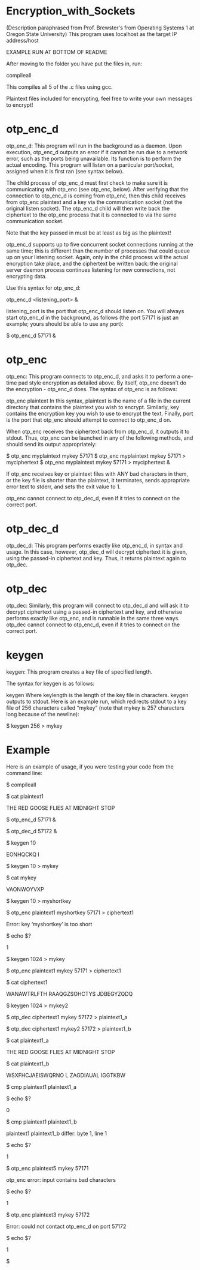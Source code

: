 # Encryption_with_Sockets 
(Description paraphrased from Prof. Brewster's from Operating Systems 1 at Oregon State University) 
This program uses localhost as the target IP address/host

EXAMPLE RUN AT BOTTOM OF README

After moving to the folder you have put the files in, run:

compileall

This compiles all 5 of the .c files using gcc.

Plaintext files included for encrypting, feel free to write your own messages to encrypt!

# otp_enc_d
otp_enc_d: This program will run in the background as a daemon. Upon execution, otp_enc_d outputs an error if it cannot be run due to a network error, such as the ports being unavailable. Its function is to perform the actual encoding. This program will listen on a particular port/socket, assigned when it is first ran (see syntax below). 

The child process of otp_enc_d must first check to make sure it is communicating with otp_enc (see otp_enc, below). After verifying that the connection to otp_enc_d is coming from otp_enc, then this child receives from otp_enc plaintext and a key via the communication socket (not the original listen socket). The otp_enc_d child will then write back the ciphertext to the otp_enc process that it is connected to via the same communication socket. 

Note that the key passed in must be at least as big as the plaintext!

otp_enc_d supports up to five concurrent socket connections running at the same time; this is different than the number of processes that could queue up on your listening socket. Again, only in the child process will the actual encryption take place, and the ciphertext be written back: the original server daemon process continues listening for new connections, not encrypting data.

Use this syntax for otp_enc_d:

otp_enc_d <listening_port> &

listening_port is the port that otp_enc_d should listen on. You will always start otp_enc_d in the background, as follows (the port 57171 is just an example; yours should be able to use any port):

$ otp_enc_d 57171 &

# otp_enc
otp_enc: This program connects to otp_enc_d, and asks it to perform a one-time pad style encryption as detailed above. By itself, otp_enc doesn’t do the encryption - otp_enc_d does. The syntax of otp_enc is as follows:

otp_enc plaintext <key> <port>
In this syntax, plaintext is the name of a file in the current directory that contains the plaintext you wish to encrypt. Similarly, key contains the encryption key you wish to use to encrypt the text. Finally, port is the port that otp_enc should attempt to connect to otp_enc_d on.

When otp_enc receives the ciphertext back from otp_enc_d, it outputs it to stdout. Thus, otp_enc can be launched in any of the following methods, and should send its output appropriately:

$ otp_enc myplaintext mykey 57171
$ otp_enc myplaintext mykey 57171 > myciphertext
$ otp_enc myplaintext mykey 57171 > myciphertext &

If otp_enc receives key or plaintext files with ANY bad characters in them, or the key file is shorter than the plaintext,  it  terminates, sends appropriate error text to stderr, and sets the exit value to 1.

otp_enc cannot connect to otp_dec_d, even if it tries to connect on the correct port.

# otp_dec_d
otp_dec_d: This program performs exactly like otp_enc_d, in syntax and usage. In this case, however, otp_dec_d will decrypt ciphertext it is given, using the passed-in ciphertext and key. Thus, it returns plaintext again to otp_dec.

# otp_dec
otp_dec: Similarly, this program will connect to otp_dec_d and will ask it to decrypt ciphertext using a passed-in ciphertext and key, and otherwise performs exactly like otp_enc, and is runnable in the same three ways. otp_dec cannot connect to otp_enc_d, even if it tries to connect on the correct port.

# keygen
keygen: This program creates a key file of specified length.

The syntax for keygen is as follows:

keygen <keylength>
Where keylength is the length of the key file in characters. keygen outputs to stdout. Here is an example run, which redirects stdout to a key file of 256 characters called “mykey” (note that mykey is 257 characters long because of the newline):

$ keygen 256 > mykey

# Example

Here is an example of usage, if you were testing your code from the command line:

$ compileall

$ cat plaintext1

THE RED GOOSE FLIES AT MIDNIGHT STOP

$ otp_enc_d 57171 &

$ otp_dec_d 57172 &

$ keygen 10

EONHQCKQ I

$ keygen 10 > mykey

$ cat mykey

VAONWOYVXP

$ keygen 10 > myshortkey

$ otp_enc plaintext1 myshortkey 57171 > ciphertext1 

Error: key ‘myshortkey’ is too short

$ echo $?

1

$ keygen 1024 > mykey

$ otp_enc plaintext1 mykey 57171 > ciphertext1

$ cat ciphertext1

WANAWTRLFTH RAAQGZSOHCTYS JDBEGYZQDQ

$ keygen 1024 > mykey2

$ otp_dec ciphertext1 mykey 57172 > plaintext1_a

$ otp_dec ciphertext1 mykey2 57172 > plaintext1_b

$ cat plaintext1_a

THE RED GOOSE FLIES AT MIDNIGHT STOP

$ cat plaintext1_b

WSXFHCJAEISWQRNO L ZAGDIAUAL IGGTKBW

$ cmp plaintext1 plaintext1_a

$ echo $?

0

$ cmp plaintext1 plaintext1_b

plaintext1 plaintext1_b differ: byte 1, line 1

$ echo $?

1

$ otp_enc plaintext5 mykey 57171

otp_enc error: input contains bad characters

$ echo $?

1

$ otp_enc plaintext3 mykey 57172

Error: could not contact otp_enc_d on port 57172

$ echo $?

1

$
